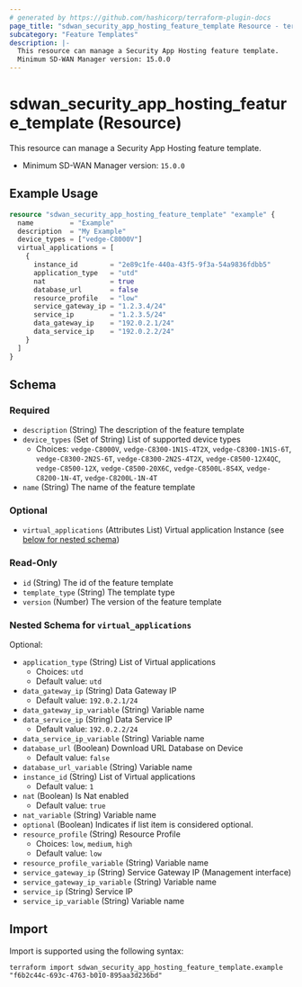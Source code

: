 ```yaml
---
# generated by https://github.com/hashicorp/terraform-plugin-docs
page_title: "sdwan_security_app_hosting_feature_template Resource - terraform-provider-sdwan"
subcategory: "Feature Templates"
description: |-
  This resource can manage a Security App Hosting feature template.
  Minimum SD-WAN Manager version: 15.0.0
---
```


# sdwan_security_app_hosting_feature_template (Resource)

This resource can manage a Security App Hosting feature template.
  - Minimum SD-WAN Manager version: `15.0.0`

## Example Usage

```terraform
resource "sdwan_security_app_hosting_feature_template" "example" {
  name         = "Example"
  description  = "My Example"
  device_types = ["vedge-C8000V"]
  virtual_applications = [
    {
      instance_id        = "2e89c1fe-440a-43f5-9f3a-54a9836fdbb5"
      application_type   = "utd"
      nat                = true
      database_url       = false
      resource_profile   = "low"
      service_gateway_ip = "1.2.3.4/24"
      service_ip         = "1.2.3.5/24"
      data_gateway_ip    = "192.0.2.1/24"
      data_service_ip    = "192.0.2.2/24"
    }
  ]
}
```

<!-- schema generated by tfplugindocs -->
## Schema

### Required

- `description` (String) The description of the feature template
- `device_types` (Set of String) List of supported device types
  - Choices: `vedge-C8000V`, `vedge-C8300-1N1S-4T2X`, `vedge-C8300-1N1S-6T`, `vedge-C8300-2N2S-6T`, `vedge-C8300-2N2S-4T2X`, `vedge-C8500-12X4QC`, `vedge-C8500-12X`, `vedge-C8500-20X6C`, `vedge-C8500L-8S4X`, `vedge-C8200-1N-4T`, `vedge-C8200L-1N-4T`
- `name` (String) The name of the feature template

### Optional

- `virtual_applications` (Attributes List) Virtual application Instance (see [below for nested schema](#nestedatt--virtual_applications))

### Read-Only

- `id` (String) The id of the feature template
- `template_type` (String) The template type
- `version` (Number) The version of the feature template

<a id="nestedatt--virtual_applications"></a>
### Nested Schema for `virtual_applications`

Optional:

- `application_type` (String) List of Virtual applications
  - Choices: `utd`
  - Default value: `utd`
- `data_gateway_ip` (String) Data Gateway IP 
  - Default value: `192.0.2.1/24`
- `data_gateway_ip_variable` (String) Variable name
- `data_service_ip` (String) Data Service IP
  - Default value: `192.0.2.2/24`
- `data_service_ip_variable` (String) Variable name
- `database_url` (Boolean) Download URL Database on Device
  - Default value: `false`
- `database_url_variable` (String) Variable name
- `instance_id` (String) List of Virtual applications
  - Default value: `1`
- `nat` (Boolean) Is Nat enabled
  - Default value: `true`
- `nat_variable` (String) Variable name
- `optional` (Boolean) Indicates if list item is considered optional.
- `resource_profile` (String) Resource Profile
  - Choices: `low`, `medium`, `high`
  - Default value: `low`
- `resource_profile_variable` (String) Variable name
- `service_gateway_ip` (String) Service Gateway IP (Management interface)
- `service_gateway_ip_variable` (String) Variable name
- `service_ip` (String) Service IP
- `service_ip_variable` (String) Variable name

## Import

Import is supported using the following syntax:

```shell
terraform import sdwan_security_app_hosting_feature_template.example "f6b2c44c-693c-4763-b010-895aa3d236bd"
```
